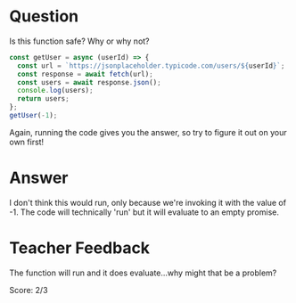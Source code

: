 # Question

Is this function safe? Why or why not?

```js
const getUser = async (userId) => {
  const url = `https://jsonplaceholder.typicode.com/users/${userId}`;
  const response = await fetch(url);
  const users = await response.json();
  console.log(users);
  return users;
};
getUser(-1);
```

Again, running the code gives you the answer, so try to figure it out on your own first!

# Answer

I don't think this would run, only because we're invoking it with the value of -1. The code will technically 'run' but it will evaluate to an empty promise.

# Teacher Feedback

The function will run and it does evaluate...why might that be a problem? 

Score: 2/3